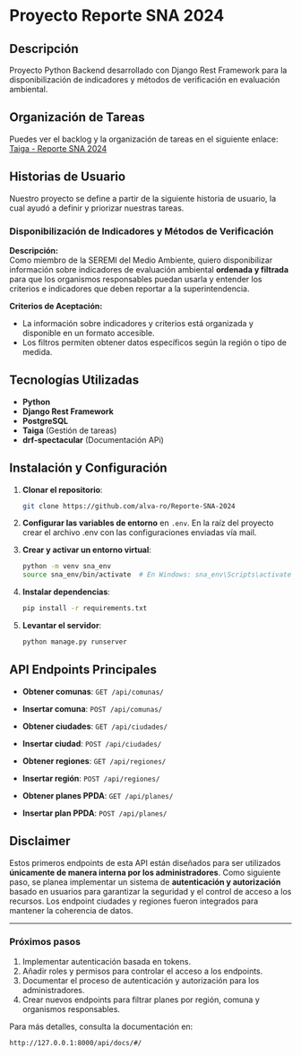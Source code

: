 # Proyecto Reporte SNA 2024

## Descripción
Proyecto Python Backend desarrollado con Django Rest Framework para la disponibilización de indicadores y métodos de verificación en evaluación ambiental.

## Organización de Tareas
Puedes ver el backlog y la organización de tareas en el siguiente enlace:
[Taiga - Reporte SNA 2024](https://tree.taiga.io/project/paulyval-reporte-sna-2024/backlog)

## Historias de Usuario
Nuestro proyecto se define a partir de la siguiente historia de usuario, la cual ayudó a definir y priorizar nuestras tareas.

### Disponibilización de Indicadores y Métodos de Verificación

**Descripción:**  
Como miembro de la SEREMI del Medio Ambiente, quiero disponibilizar información sobre indicadores de evaluación ambiental **ordenada y filtrada** para que los organismos responsables puedan usarla y entender los criterios e indicadores que deben reportar a la superintendencia.

**Criterios de Aceptación:**
- La información sobre indicadores y criterios está organizada y disponible en un formato accesible.
- Los filtros permiten obtener datos específicos según la región o tipo de medida.

## Tecnologías Utilizadas
- **Python**
- **Django Rest Framework**
- **PostgreSQL**
- **Taiga** (Gestión de tareas)
- **drf-spectacular** (Documentación APi)

## Instalación y Configuración
1. **Clonar el repositorio**:
   ```bash
   git clone https://github.com/alva-ro/Reporte-SNA-2024
   ```
2. **Configurar las variables de entorno** en `.env`.
   En la raíz del proyecto crear el archivo .env con las configuraciones enviadas vía mail.

3. **Crear y activar un entorno virtual**:
   ```bash
   python -m venv sna_env
   source sna_env/bin/activate  # En Windows: sna_env\Scripts\activate
   ```
4. **Instalar dependencias**:
   ```bash
   pip install -r requirements.txt

5. **Levantar el servidor**:
   ```bash
   python manage.py runserver
   ```

## API Endpoints Principales
- **Obtener comunas**: `GET /api/comunas/`
- **Insertar comuna**: `POST /api/comunas/`

- **Obtener ciudades**: `GET /api/ciudades/`
- **Insertar ciudad**: `POST /api/ciudades/`

- **Obtener regiones**: `GET /api/regiones/`
- **Insertar región**: `POST /api/regiones/`

- **Obtener planes PPDA**: `GET /api/planes/`
- **Insertar plan PPDA**: `POST /api/planes/`

## Disclaimer
Estos primeros endpoints de esta API están diseñados para ser utilizados **únicamente de manera interna por los administradores**. Como siguiente paso, se planea implementar un sistema de **autenticación y autorización** basado en usuarios para garantizar la seguridad y el control de acceso a los recursos. Los endpoint ciudades y regiones fueron integrados para mantener la coherencia de datos.

---

### **Próximos pasos**
1. Implementar autenticación basada en tokens.
2. Añadir roles y permisos para controlar el acceso a los endpoints.
3. Documentar el proceso de autenticación y autorización para los administradores.
4. Crear nuevos endpoints para filtrar planes por región, comuna y organismos responsables.


Para más detalles, consulta la documentación en:
```
http://127.0.0.1:8000/api/docs/#/
```
